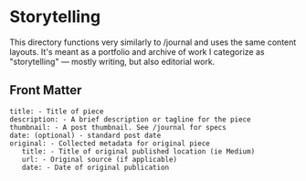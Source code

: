 # Storytelling

This directory functions very similarly to /journal and uses the same content layouts. It's meant as a portfolio and archive of work I categorize as "storytelling" — mostly writing, but also editorial work.

## Front Matter

```
title: - Title of piece 
description: - A brief description or tagline for the piece
thumbnail: - A post thumbnail. See /journal for specs
date: (optional) - standard post date
original: - Collected metadata for original piece
   title: - Title of original published location (ie Medium)
   url: - Original source (if applicable)
   date: - Date of original publication
```
